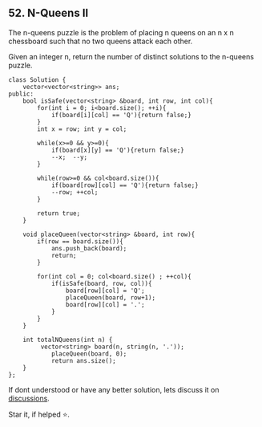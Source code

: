 ##  52. N-Queens II

The n-queens puzzle is the problem of placing n queens on an n x n chessboard such that no two queens attack each other.

Given an integer n, return the number of distinct solutions to the n-queens puzzle.
```
class Solution {
    vector<vector<string>> ans;
public:
    bool isSafe(vector<string> &board, int row, int col){
        for(int i = 0; i<board.size(); ++i){
            if(board[i][col] == 'Q'){return false;}
        }
        int x = row; int y = col;
		
        while(x>=0 && y>=0){
            if(board[x][y] == 'Q'){return false;}
            --x;  --y; 
        }
        
        while(row>=0 && col<board.size()){
            if(board[row][col] == 'Q'){return false;}
            --row; ++col;
        }
        
        return true;
    }
    
    void placeQueen(vector<string> &board, int row){
        if(row == board.size()){
            ans.push_back(board);
            return;
        }
        
        for(int col = 0; col<board.size() ; ++col){
            if(isSafe(board, row, col)){
                board[row][col] = 'Q';
                placeQueen(board, row+1);
                board[row][col] = '.';
            }   
        }
    }
    
    int totalNQueens(int n) {
         vector<string> board(n, string(n, '.'));
            placeQueen(board, 0); 
            return ans.size();
    }
};
```

If dont understood or have any better solution, lets discuss it on [discussions](https://github.com/Jimmy5467/CP/discussions). 

Star it, if helped ⭐.
